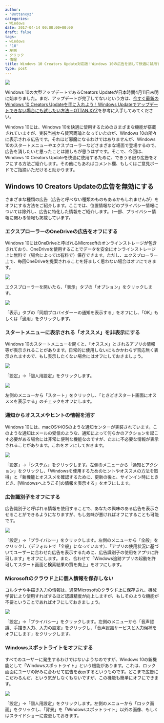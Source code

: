 ```yaml
---
author:
- '@ottanxyz'
categories:
- Windows
date: 2017-04-14 00:00:00+00:00
draft: false
tags:
- windows
- '10'
- 左側
- クリック
- 情報
title: Windows 10 Creators Update対応版！Windows 10の広告を消して快適に試用する方法
type: post
---
```


![](170414-58f012e8445a2.jpg)

Windows 10の大型アップデートであるCreators Updateが日本時間4月11日未明に始まりました。まだ、アップデートが完了してないという方は、[今すぐ最新のWindows 10 Creators Updateを手に入れよう！Windows Updateでアップデートできない場合にも試したい方法 – OTTAN.XYZ](/posts/2017/04/windows-10-creator-update-right-now-5647/)を参考に入手してみてください。

Windows 10には、Windows 10を快適に使用するためのさまざまな機能が搭載されていますが、実装当初から賛否両論となっていたのが、Windows 10の所々に表示される広告です。それほど邪魔になるわけではありませんが、Windows 10のスタートメニューやエクスプローラーなどさまざまな場面で登場するので、広告を消したいと思ったことは誰しもが思うはずです。そこで、今回は、Windows 10 Creators Updateを快適に使用するために、できうる限り広告をオフにする方法ご紹介します。その他にもあればコメント欄、もしくはご意見ボードでご指摘いただけると助かります。

## Windows 10 Creators Updateの広告を無効にする

さまざまな種類の広告（広告と呼べない種類のものもあるかもしれませんが）をオフにする方法をご紹介します。ここでは、位置情報などのプライバシー情報については除外し、広告に特化した情報をご紹介します。（一部、プライバシー情報に関わる情報も掲載しています。

### エクスプローラーのOneDriveの広告をオフにする

Windows 10にはOneDriveと呼ばれるMicrosoftのオンラインストレージが包含されており、OneDriveを使用することでデータを安全にオンラインストレージ上に無料で（場合によっては有料で）保存できます。ただし、エクスプローラー上で、毎回OneDriveを提案されることを好ましく思わない場合はオフにできます。

![](170414-58f012f0e6bb8.png)

エクスプローラーを開いたら、「表示」タブの「オプション」をクリックします。

![](170414-58f012f665d79.png)

「表示」タブの「同期プロバイダーーの通知を表示する」をオフにし、「OK」もしくは「適用」をクリックします。

### スタートメニューに表示される「オススメ」を非表示にする

Windows 10のスタートメニューを開くと、「オススメ」とされるアプリの情報等が表示されることがあります。日常的に使用しないにもかかわらず否応無く表示されますので、もし表示したくない場合にはオフにしておきましょう。

![](170414-58f012faee54f.png)

「設定」→「個人用設定」をクリックします。

![](170414-58f0152e44ef7.png)

左側のメニューから「スタート」をクリックし、「ときどきスタート画面にオススメを表示する」のチェックをオフにします。

### 通知からオススメやヒントの情報を消す

Windows 10には、macOSやiOSのような通知センターが実装されています。このような通知はメールの受信のような、通知によって何らかのアクションを起こす必要がある場合には非常に便利な機能なのですが、たまに不必要な情報が表示されることがあります。これをオフにしておきます。

![](170414-58f0131b5ea26.png)

「設定」→「システム」をクリックします。左側のメニューから「通知とアクション」をクリックし、「Windowsを使用するためのヒントやオススメの方法を取得」と「新機能とオススメを確認するために、更新の後と、サインイン時にときどき、[Windowsへようこそ]の情報を表示する」をオフにします。

### 広告識別子をオフにする

広告識別子と呼ばれる情報を使用することで、あなたの興味のある広告を表示させることができるようになりますが、もし気味が悪ければオフにすることも可能です。

![](170414-58f0132144491.png)

「設定」→「プライバシー」をクリックします。左側のメニューから「全般」をクリックし（デフォルトで「全般」になっています）、「アプリの使用状況に基づいてユーザーに合わせた広告を表示するために、広告識別子の使用をアプリに許可します」をオフにします。また、合わせて「Windows追跡アプリの起動を許可してスタート画面と検索結果の質を向上」をオフにします。

### Microsoftのクラウド上に個人情報を保存しない

コルタナや手描き入力の情報は、通常Microsoftのクラウド上に保存され、機械学習により使用すればするほど認識精度が向上しますが、もしそのような機能が不要ということであればオフにしておきましょう。

![](170414-58f01329300bb.png)

「設定」→「プライバシー」をクリックします。左側のメニューから「音声認識、手描き入力、入力の設定」をクリックし、「音声認識サービスと入力候補をオフにします」をクリックします。

### Windowsスポットライトをオフにする

すべてのユーザーに発生するわけではないようなのですが、Windows 10の新機能として「Windowsスポットライト」という機能があります。これは、ロック画面にユーザの好みに合わせて広告を表示するというものです。どこまで広告にこだわるんだ、という気がしなくもないですが、この機能も簡単にオフにできます。

![](170415-58f1c495250c0.png)

「設定」→「個人用設定」をクリックします。左側のメニューから「ロック画面」をクリックし、「背景」を「Windowsスポットライト」以外の画像、もしくはスライドショーに変更しておきます。